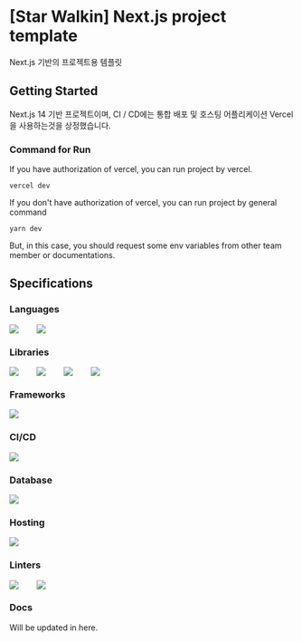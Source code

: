 # [Star Walkin] Next.js project template

Next.js 기반의 프로젝트용 템플릿

## Getting Started

Next.js 14 기반 프로젝트이며, CI / CD에는 통합 배포 및 호스팅 어플리케이션 Vercel을 사용하는것을 상정했습니다.

### Command for Run

If you have authorization of vercel, you can run project by vercel.

```
vercel dev
```

If you don't have authorization of vercel, you can run project by general command

```
yarn dev
```

But, in this case, you should request some env variables from other team member or documentations.

## Specifications

### Languages

<div style="display: flex; gap: 2rem;">
  <img src="https://img.shields.io/badge/JavaScript-323330?style=for-the-badge&logo=javascript&logoColor=F7DF1E" />
  <img src="https://img.shields.io/badge/TypeScript-007ACC?style=for-the-badge&logo=typescript&logoColor=white" />
</div>

### Libraries

<div style="display: flex; gap: 2rem;">
  <img src="https://img.shields.io/badge/React-20232A?style=for-the-badge&logo=react&logoColor=61DAFB" />
  <img src="https://img.shields.io/badge/Material%20UI-007FFF?style=for-the-badge&logo=mui&logoColor=white" />
  <img src="https://img.shields.io/badge/axios-671ddf?style=for-the-badge&&logo=axios&logoColor=white" />
  <img src="https://img.shields.io/badge/Z-zustand-FFFFFF.svg?style=for-the-badge" />
</div>

### Frameworks

<div style="display: flex; gap: 2rem;">
  <img src="https://img.shields.io/badge/next%20js-000000?style=for-the-badge&logo=nextdotjs&logoColor=white" />
</div>

### CI/CD

<div style="display: flex; gap: 2rem;">
  <img src="https://img.shields.io/badge/Vercel-000000?style=for-the-badge&logo=vercel&logoColor=white" />
</div>

### Database

<div style="display: flex; gap: 2rem;">
  <img src="https://img.shields.io/badge/MongoDB-%234ea94b.svg?style=for-the-badge&logo=mongodb&logoColor=white" />
</div>

### Hosting

<div style="display: flex; gap: 2rem;">
  <img src="https://img.shields.io/badge/Amazon_AWS-FF9900?style=for-the-badge&logo=amazonaws&logoColor=white" />
</div>

### Linters

<div style="display: flex; gap: 2rem;">
  <img src="https://img.shields.io/badge/eslint-3A33D1?style=for-the-badge&logo=eslint&logoColor=white" />
  <img src="https://img.shields.io/badge/prettier-1A2C34?style=for-the-badge&logo=prettier&logoColor=F7BA3E" />
</div>

### Docs

<div style="display: flex; gap: 1rem;">
Will be updated in here.
</div>
